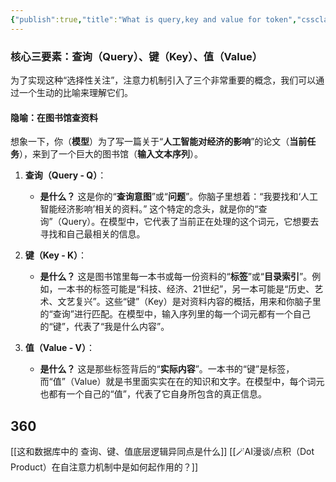 ```yaml
---
{"publish":true,"title":"What is query,key and value for token","cssclasses":""}
---
```



### 核心三要素：查询（Query）、键（Key）、值（Value）

为了实现这种“选择性关注”，注意力机制引入了三个非常重要的概念，我们可以通过一个生动的比喻来理解它们。
#### 隐喻：在图书馆查资料

想象一下，你（**模型**）为了写一篇关于“**人工智能对经济的影响**”的论文（**当前任务**），来到了一个巨大的图书馆（**输入文本序列**）。

1. **查询（Query - Q）**：
    
    - **是什么？** 这是你的“**查询意图**”或“**问题**”。你脑子里想着：“我要找和‘人工智能经济影响’相关的资料。” 这个特定的念头，就是你的“查询”（Query）。在模型中，它代表了当前正在处理的这个词元，它想要去寻找和自己最相关的信息。
2. **键（Key - K）**：
    
    - **是什么？** 这是图书馆里每一本书或每一份资料的“**标签**”或“**目录索引**”。例如，一本书的标签可能是“科技、经济、21世纪”，另一本可能是“历史、艺术、文艺复兴”。这些“键”（Key）是对资料内容的概括，用来和你脑子里的“查询”进行匹配。在模型中，输入序列里的每一个词元都有一个自己的“键”，代表了“我是什么内容”。
3. **值（Value - V）**：
    
    - **是什么？** 这是那些标签背后的“**实际内容**”。一本书的“键”是标签，而“值”（Value）就是书里面实实在在的知识和文字。在模型中，每个词元也都有一个自己的“值”，代表了它自身所包含的真正信息。

## 360

[[这和数据库中的 查询、键、值底层逻辑异同点是什么]]
[[🪄AI漫谈/点积（Dot Product）在自注意力机制中是如何起作用的？]]